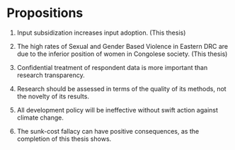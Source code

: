 # Propositions

1. Input subsidization increases input adoption. (This thesis)

2. The high rates of Sexual and Gender Based Violence in Eastern DRC are due to the inferior position of women in Congolese society. (This thesis) 

3. Confidential treatment of respondent data is more important than research transparency. 

4. Research should be assessed in terms of the quality of its methods, not the novelty of its results.

5. All development policy will be ineffective without swift action against climate change.

6. The sunk-cost fallacy can have positive consequences, as the completion of this thesis shows.
